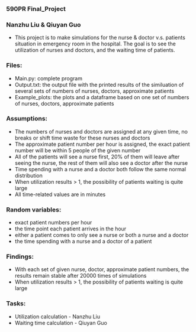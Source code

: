 ### 590PR Final_Project
### Nanzhu Liu & Qiuyan Guo

- This project is to make simulations for the nurse & doctor v.s. patients situation in emergency room in the hospital. The goal is to see the utilization of nurses and doctors, and the waiting time of patients.

### Files:
- Main.py: complete program
- Output.txt: the output file with the printed results of the similuation of several sets of numbers of nurses, doctors, approximate patients
- Example_plots: the plots and a dataframe based on one set of numbers of nurses, doctors, approximate patients

### Assumptions:
- The numbers of nurses and doctors are assigned at any given time, no breaks or shift time waste for these nurses and doctors
- The approximate patient number per hour is assigned, the exact patient number will be within 5 people of the given number
- All of the patients will see a nurse first, 20% of them will leave after seeing the nurse, the rest of them will also see a doctor after the nurse
- Time spending with a nurse and a doctor both follow the same normal distribution
- When utilization results > 1, the possibility of patients waiting is quite large
- All time-related values are in minutes

### Random variables:
- exact patient numbers per hour
- the time point each patient arrives in the hour
- either a patient comes to only see a nurse or both a nurse and a doctor
- the time spending with a nurse and a doctor of a patient

### Findings:
- With each set of given nurse, doctor, approximate patient numbers, the results remain stable after 20000 times of simulations
- When utilization results > 1, the possibility of patients waiting is quite large

### Tasks:
- Utilization calculation - Nanzhu Liu
- Waiting time calculation - Qiuyan Guo
